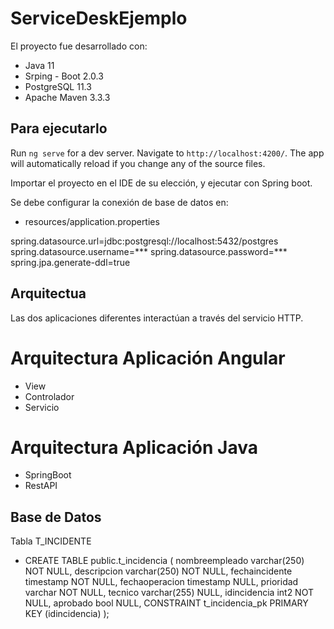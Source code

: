 # ServiceDeskEjemplo

El proyecto fue desarrollado con:

- Java 11
- Srping - Boot 2.0.3
- PostgreSQL 11.3
- Apache Maven 3.3.3


## Para ejecutarlo

Run `ng serve` for a dev server. Navigate to `http://localhost:4200/`. The app will automatically reload if you change any of the source files.

Importar el proyecto en el IDE de su elección, y ejecutar con Spring boot.

Se debe configurar la conexión de base de datos en:

 - resources/application.properties
 
spring.datasource.url=jdbc:postgresql://localhost:5432/postgres
spring.datasource.username=***
spring.datasource.password=***
spring.jpa.generate-ddl=true

## Arquitectua

Las dos aplicaciones diferentes interactúan a través del servicio HTTP.

# Arquitectura Aplicación Angular

- View
- Controlador
- Servicio

# Arquitectura Aplicación Java

- SpringBoot
- RestAPI

## Base de Datos

Tabla T_INCIDENTE

- CREATE TABLE public.t_incidencia (
	nombreempleado varchar(250) NOT NULL,
	descripcion varchar(250) NOT NULL,
	fechaincidente timestamp NOT NULL,
	fechaoperacion timestamp NULL,
	prioridad varchar NOT NULL,
	tecnico varchar(255) NULL,
	idincidencia int2 NOT NULL,
	aprobado bool NULL,
	CONSTRAINT t_incidencia_pk PRIMARY KEY (idincidencia)
);

